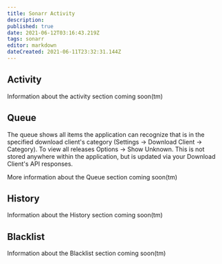 ```yaml
---
title: Sonarr Activity
description: 
published: true
date: 2021-06-12T03:16:43.219Z
tags: sonarr
editor: markdown
dateCreated: 2021-06-11T23:32:31.144Z
---
```


## Activity

Information about the activity section coming soon(tm)

## Queue

The queue shows all items the application can recognize that is in the specified download client's category (Settings -> Download Client -> Category). To view all releases Options -> Show Unknown. This is not stored anywhere within the application, but is updated via your Download Client's API responses.

More information about the Queue section coming soon(tm)

## History

Information about the History section coming soon(tm)

## Blacklist

Information about the Blacklist section coming soon(tm)
